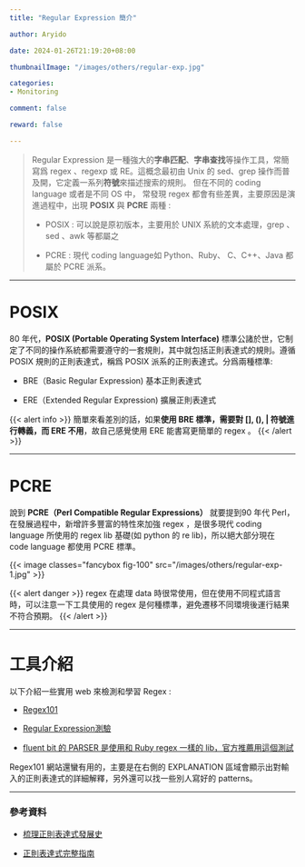 ```yaml
---
title: "Regular Expression 簡介"

author: Aryido

date: 2024-01-26T21:19:20+08:00

thumbnailImage: "/images/others/regular-exp.jpg"

categories:
- Monitoring

comment: false

reward: false

---
```

<!--BODY-->
>  Regular Expression 是一種強大的**字串匹配**、**字串查找**等操作工具，常簡寫爲 regex 、regexp 或 RE。這概念最初由 Unix 的 sed、grep 操作而普及開，它定義一系列**符號**來描述搜索的規則。
> 但在不同的 coding language 或者是不同 OS 中， 常發現 regex 都會有些差異，主要原因是演進過程中，出現 **POSIX** 與 **PCRE** 兩種 :
>
> - POSIX : 可以說是原初版本，主要用於 UNIX 系統的文本處理，grep 、sed 、awk 等都屬之
>
> - PCRE : 現代 coding language如 Python、Ruby、 C、C++、Java 都屬於 PCRE 派系。

<!--more-->

---

#  POSIX
80 年代，**POSIX (Portable Operating System Interface)** 標準公諸於世，它制定了不同的操作系統都需要遵守的一套規則，其中就包括正則表達式的規則。遵循 POSIX 規則的正則表達式，稱爲 POSIX 派系的正則表達式。分爲兩種標準:
- BRE（Basic Regular Expression) 基本正則表達式

- ERE（Extended Regular Expression) 擴展正則表達式

{{< alert info >}}
簡單來看差別的話，如果**使用 BRE 標準，需要對 [], (), | 符號進行轉義，而 ERE 不用**，故自己感覺使用 ERE 能書寫更簡單的 regex 。
{{< /alert >}}

---

#  PCRE
說到 **PCRE（Perl Compatible Regular Expressions）** 就要提到90 年代 Perl，在發展過程中，新增許多豐富的特性來加強 regex ，是很多現代 coding language 所使用的 regex lib 基礎(如 python 的 re lib)，所以絕大部分現在 code language 都使用 PCRE 標準。

{{< image classes="fancybox fig-100" src="/images/others/regular-exp-1.jpg" >}}

{{< alert danger >}}
regex 在處理 data 時很常使用，但在使用不同程式語言時，可以注意一下工具使用的 regex 是何種標準，避免遷移不同環境後運行結果不符合預期。
{{< /alert >}}

---

# 工具介紹
以下介紹一些實用 web 來檢測和學習 Regex :
- [Regex101](https://regex101.com/)

- [Regular Expression測驗](https://regexone.com)

- [fluent bit 的 PARSER 是使用和 Ruby regex 一樣的 lib，官方推薦用這個測試](https://rubular.com/)

Regex101 網站還蠻有用的，主要是在右側的 EXPLANATION 區域會顯示出對輸入的正則表達式的詳細解釋，另外還可以找一些別人寫好的 patterns。

---
### 參考資料

- [梳理正則表達式發展史](https://www.readfog.com/a/1655052731076939776)

- [正則表達式完整指南](https://www.readfog.com/a/1670444954621677568)


